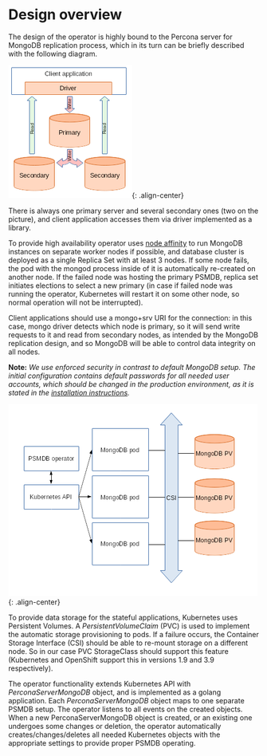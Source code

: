 Design overview
================

The design of the operator is highly bound to the Percona server for MongoDB replication process, which in its turn can be briefly described with the following diagram.

![PSMDB Replication](./assets/images/replication.png "Percona Server for MongoDB replication"){: .align-center}

There is always one primary server and several secondary ones (two on the picture), and client application accesses them via driver implemented as a library. 

To provide high availability operator uses [node affinity](https://kubernetes.io/docs/concepts/configuration/assign-pod-node/#affinity-and-anti-affinity) to run MongoDB instances on separate worker nodes if possible, and database cluster is deployed as a single Replica Set with at least 3 nodes. If some node fails, the pod with the mongod process inside of it is automatically re-created on another node. If the failed node was hosting the primary PSMDB, replica set initiates elections to select a new primary (in case if failed node was running the operator, Kubernetes will restart it on some other node, so normal operation will not be interrupted).

Client applications should use a mongo+srv URI for the connection: in this case, mongo driver detects which node is primary, so it will send write requests to it and read from secondary nodes, as intended by the MongoDB replication design, and so MongoDB will be able to control data integrity on all nodes.

**Note:** *We use enforced security in contrast to default MongoDB setup. The initial configuration contains default passwords for all needed user accounts, which should be changed in the production environment, as it is stated in the [installation instructions](./psmdb-operator.install.md).*

![PSMDB Operator](./assets/images/operator.png "Percona Server for MongoDB operator"){: .align-center}

To provide data storage for the stateful applications, Kubernetes uses Persistent Volumes. A *PersistentVolumeClaim* (PVC) is used to implement the automatic storage provisioning to pods.  If a failure occurs, the Container Storage Interface (CSI) should be able to re-mount storage on a different node. So in our case PVC StorageClass should support this feature (Kubernetes and OpenShift support this in versions 1.9 and 3.9 respectively).

The operator functionality extends Kubernetes API with *PerconaServerMongoDB* object, and is implemented as a golang application. Each *PerconaServerMongoDB* object maps to one separate PSMDB setup. The operator listens to all events on the created objects. When a new PerconaServerMongoDB object is created, or an existing one undergoes some changes or deletion, the operator automatically creates/changes/deletes all needed Kubernetes objects with the appropriate settings to provide proper PSMDB operating.
